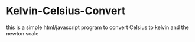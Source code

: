 # Kelvin-Celsius-Convert
this is a simple html/javascript program to convert Celsius to kelvin and the newton scale
